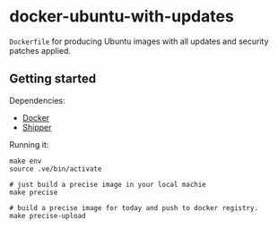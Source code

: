 # docker-ubuntu-with-updates

`Dockerfile` for producing Ubuntu images with all updates and security patches applied.

## Getting started

Dependencies:

* [Docker](http://docker.io)
* [Shipper](https://github.com/mailgun/shipper)

Running it:

    make env
    source .ve/bin/activate

    # just build a precise image in your local machie
    make precise

    # build a precise image for today and push to docker registry.
    make precise-upload
